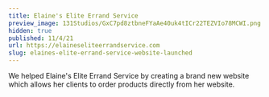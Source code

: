 ```yaml
---
title: Elaine's Elite Errand Service
preview_image: 131Studios/GxC7pd8ztbneFYaAe40uk4tICr22TEZVIo78MCWI.png
hidden: true
published: 11/4/21
url: https://elaineseliteerrandservice.com
slug: elaines-elite-errand-service-website-launched
---
```


We helped Elaine's Elite Errand Service by creating a brand new website which allows her clients to order products directly from her website.
